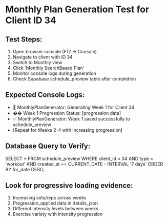 # Monthly Plan Generation Test for Client ID 34

## Test Steps:
1. Open browser console (F12 → Console)
2. Navigate to client with ID 34
3. Switch to Monthly view
4. Click 'Monthly SearchBased Plan'
5. Monitor console logs during generation
6. Check Supabase schedule_preview table after completion

## Expected Console Logs:
- 🚀 MonthlyPlanGenerator: Generating Week 1 for Client 34
- �� Week 1 Progression Status: [progression data]
- ✅ MonthlyPlanGenerator: Week 1 saved successfully to schedule_preview
- [Repeat for Weeks 2-4 with increasing progression]

## Database Query to Verify:
SELECT * FROM schedule_preview 
WHERE client_id = 34 
AND type = 'workout' 
AND created_at >= CURRENT_DATE - INTERVAL '7 days'
ORDER BY for_date DESC;

## Look for progressive loading evidence:
1. Increasing sets/reps across weeks
2. Progression_applied data in details_json
3. Different intensity levels between weeks
4. Exercise variety with intensity progression
